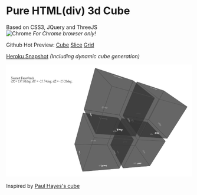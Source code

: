 # Pure HTML(div) 3d Cube
Based on CSS3, JQuery and ThreeJS <br/>
![Chrome](http://www.google.com/images/icons/material/product/1x/chrome_32dp.png) *For Chrome browser only!*

Github Hot Preview: [Cube](http://htmlpreview.github.io/?https://github.com/ant2012/Cube/blob/master/web/cube.html)
[Slice](http://htmlpreview.github.io/?https://github.com/ant2012/Cube/blob/master/web/slice.html)
[Grid](http://htmlpreview.github.io/?https://github.com/ant2012/Cube/blob/master/web/grid.html)

[Heroku Snapshot](https://cube-analytics.herokuapp.com/) *(Including dynamic cube generation)*

![Slice Splash](/web/img/splash.png)

Inspired by [Paul Hayes's cube](https://github.com/fofr/paulrhayes.com-experiments/tree/master/cube-3d/)
